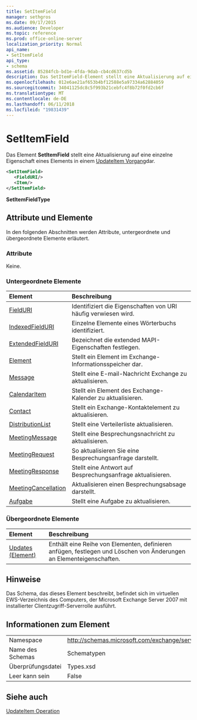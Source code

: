 ```yaml
---
title: SetItemField
manager: sethgros
ms.date: 09/17/2015
ms.audience: Developer
ms.topic: reference
ms.prod: office-online-server
localization_priority: Normal
api_name:
- SetItemField
api_type:
- schema
ms.assetid: 85284fcb-bd1e-4fda-9dab-cb4cd637cd5b
description: Das SetItemField-Element stellt eine Aktualisierung auf eine einzelne Eigenschaft eines Elements in einem UpdateItem Vorgang dar.
ms.openlocfilehash: 012e6ae21af653b4bf12588e5a97334a62884059
ms.sourcegitcommit: 34041125dc8c5f993b21cebfc4f8b72f0fd2cb6f
ms.translationtype: MT
ms.contentlocale: de-DE
ms.lasthandoff: 06/11/2018
ms.locfileid: "19831439"
---
```

# <a name="setitemfield"></a>SetItemField

Das Element **SetItemField** stellt eine Aktualisierung auf eine einzelne Eigenschaft eines Elements in einem [UpdateItem Vorgang](updateitem-operation.md)dar.
  
```xml
<SetItemField>
   <FieldURI/>
   <Item/>
</SetItemField>
```

 **SetItemFieldType**
## <a name="attributes-and-elements"></a>Attribute und Elemente

In den folgenden Abschnitten werden Attribute, untergeordnete und übergeordnete Elemente erläutert.
  
### <a name="attributes"></a>Attribute

Keine.
  
### <a name="child-elements"></a>Untergeordnete Elemente

|**Element**|**Beschreibung**|
|:-----|:-----|
|[FieldURI](fielduri.md) <br/> |Identifiziert die Eigenschaften von URI häufig verwiesen wird.  <br/> |
|[IndexedFieldURI](indexedfielduri.md) <br/> |Einzelne Elemente eines Wörterbuchs identifiziert.  <br/> |
|[ExtendedFieldURI](extendedfielduri.md) <br/> |Bezeichnet die extended MAPI-Eigenschaften festlegen.  <br/> |
|[Element](item.md) <br/> |Stellt ein Element im Exchange-Informationsspeicher dar.  <br/> |
|[Message](message-ex15websvcsotherref.md) <br/> |Stellt eine E-mail-Nachricht Exchange zu aktualisieren.  <br/> |
|[CalendarItem](calendaritem.md) <br/> |Stellt ein Element des Exchange-Kalender zu aktualisieren.  <br/> |
|[Contact](contact.md) <br/> |Stellt ein Exchange-Kontaktelement zu aktualisieren.  <br/> |
|[DistributionList](distributionlist.md) <br/> |Stellt eine Verteilerliste aktualisieren.  <br/> |
|[MeetingMessage](meetingmessage.md) <br/> |Stellt eine Besprechungsnachricht zu aktualisieren.  <br/> |
|[MeetingRequest](meetingrequest.md) <br/> |So aktualisieren Sie eine Besprechungsanfrage darstellt.  <br/> |
|[MeetingResponse](meetingresponse.md) <br/> |Stellt eine Antwort auf Besprechungsanfrage aktualisieren.  <br/> |
|[MeetingCancellation](meetingcancellation.md) <br/> |Aktualisieren einen Besprechungsabsage darstellt.  <br/> |
|[Aufgabe](task.md) <br/> |Stellt eine Aufgabe zu aktualisieren.  <br/> |
   
### <a name="parent-elements"></a>Übergeordnete Elemente

|**Element**|**Beschreibung**|
|:-----|:-----|
|[Updates (Element)](updates-item.md) <br/> |Enthält eine Reihe von Elementen, definieren anfügen, festlegen und Löschen von Änderungen an Elementeigenschaften.  <br/> |
   
## <a name="remarks"></a>Hinweise

Das Schema, das dieses Element beschreibt, befindet sich im virtuellen EWS-Verzeichnis des Computers, der Microsoft Exchange Server 2007 mit installierter Clientzugriff-Serverrolle ausführt.
  
## <a name="element-information"></a>Informationen zum Element

|||
|:-----|:-----|
|Namespace  <br/> |http://schemas.microsoft.com/exchange/services/2006/types  <br/> |
|Name des Schemas  <br/> |Schematypen  <br/> |
|Überprüfungsdatei  <br/> |Types.xsd  <br/> |
|Leer kann sein  <br/> |False  <br/> |
   
## <a name="see-also"></a>Siehe auch



[UpdateItem Operation](updateitem-operation.md)


